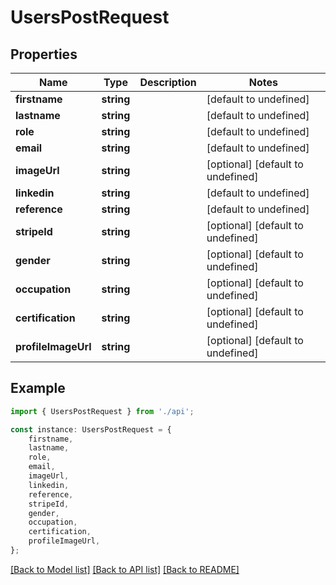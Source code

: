 # UsersPostRequest


## Properties

Name | Type | Description | Notes
------------ | ------------- | ------------- | -------------
**firstname** | **string** |  | [default to undefined]
**lastname** | **string** |  | [default to undefined]
**role** | **string** |  | [default to undefined]
**email** | **string** |  | [default to undefined]
**imageUrl** | **string** |  | [optional] [default to undefined]
**linkedin** | **string** |  | [default to undefined]
**reference** | **string** |  | [default to undefined]
**stripeId** | **string** |  | [optional] [default to undefined]
**gender** | **string** |  | [optional] [default to undefined]
**occupation** | **string** |  | [optional] [default to undefined]
**certification** | **string** |  | [optional] [default to undefined]
**profileImageUrl** | **string** |  | [optional] [default to undefined]

## Example

```typescript
import { UsersPostRequest } from './api';

const instance: UsersPostRequest = {
    firstname,
    lastname,
    role,
    email,
    imageUrl,
    linkedin,
    reference,
    stripeId,
    gender,
    occupation,
    certification,
    profileImageUrl,
};
```

[[Back to Model list]](../README.md#documentation-for-models) [[Back to API list]](../README.md#documentation-for-api-endpoints) [[Back to README]](../README.md)
